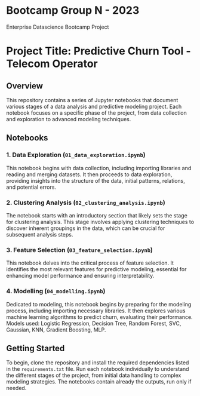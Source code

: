 # Bootcamp Group N - 2023
Enterprise Datascience Bootcamp Project

# Project Title: Predictive Churn Tool - Telecom Operator

## Overview
This repository contains a series of Jupyter notebooks that document various stages of a data analysis and predictive modeling project. Each notebook focuses on a specific phase of the project, from data collection and exploration to advanced modeling techniques.

## Notebooks

### 1. Data Exploration (`01_data_exploration.ipynb`)
This notebook begins with data collection, including importing libraries and reading and merging datasets. It then proceeds to data exploration, providing insights into the structure of the data, initial patterns, relations, and potential errors.

### 2. Clustering Analysis (`02_clustering_analysis.ipynb`)
The notebook starts with an introductory section that likely sets the stage for clustering analysis. This stage involves applying clustering techniques to discover inherent groupings in the data, which can be crucial for subsequent analysis steps.

### 3. Feature Selection (`03_feature_selection.ipynb`)
This notebook delves into the critical process of feature selection. It identifies the most relevant features for predictive modeling, essential for enhancing model performance and ensuring interpretability.

### 4. Modelling (`04_modelling.ipynb`)
Dedicated to modeling, this notebook begins by preparing for the modeling process, including importing necessary libraries. It then explores various machine learning algorithms to predict churn, evaluating their performance. Models used: Logistic Regression, Decision Tree, Random Forest, SVC, Gaussian, KNN, Gradient Boosting, MLP.

## Getting Started
To begin, clone the repository and install the required dependencies listed in the `requirements.txt` file. Run each notebook individually to understand the different stages of the project, from initial data handling to complex modeling strategies. The notebooks contain already the outputs, run only if needed.